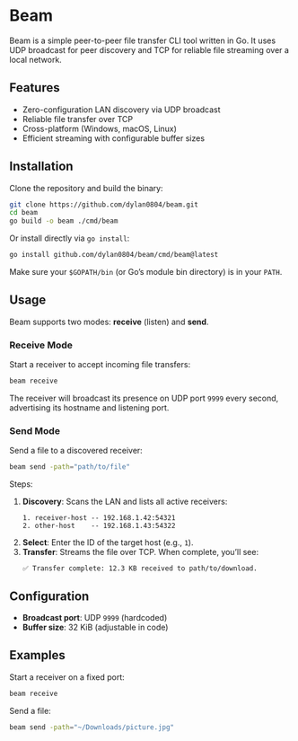 # Beam

Beam is a simple peer-to-peer file transfer CLI tool written in Go. It uses UDP broadcast for peer discovery and TCP for reliable file streaming over a local network.

## Features

- Zero-configuration LAN discovery via UDP broadcast
- Reliable file transfer over TCP
- Cross-platform (Windows, macOS, Linux)
- Efficient streaming with configurable buffer sizes

## Installation

Clone the repository and build the binary:

```bash
git clone https://github.com/dylan0804/beam.git
cd beam
go build -o beam ./cmd/beam
```

Or install directly via `go install`:

```bash
go install github.com/dylan0804/beam/cmd/beam@latest
```

Make sure your `$GOPATH/bin` (or Go’s module bin directory) is in your `PATH`.

## Usage

Beam supports two modes: **receive** (listen) and **send**.

### Receive Mode

Start a receiver to accept incoming file transfers:

```bash
beam receive
```

The receiver will broadcast its presence on UDP port `9999` every second, advertising its hostname and listening port.

### Send Mode

Send a file to a discovered receiver:

```bash
beam send -path="path/to/file"
```

Steps:

1. **Discovery**: Scans the LAN and lists all active receivers:
   ```
   1. receiver-host -- 192.168.1.42:54321
   2. other-host    -- 192.168.1.43:54322
   ```
2. **Select**: Enter the ID of the target host (e.g., `1`).
3. **Transfer**: Streams the file over TCP. When complete, you’ll see:
   ```
   ✅ Transfer complete: 12.3 KB received to path/to/download.
   ```

## Configuration

- **Broadcast port**: UDP `9999` (hardcoded)
- **Buffer size**: 32 KiB (adjustable in code)

## Examples

Start a receiver on a fixed port:

```bash
beam receive
```

Send a file:

```bash
beam send -path="~/Downloads/picture.jpg"
```

